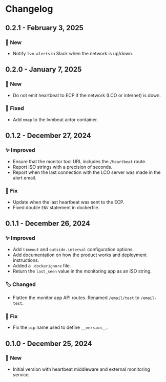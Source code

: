 # Changelog

## 0.2.1 - February 3, 2025

### 🚀 New

* Notify `lvm-alerts` in Slack when the network is up/down.


## 0.2.0 - January 7, 2025

### 🚀 New

* Do not emit heartbeat to ECP if the network (LCO or internet) is down.

### 🔧 Fixed

* Add `nmap` to the lvmbeat actor container.


## 0.1.2 - December 27, 2024

### ✨ Improved

* Ensure that the monitor tool URL includes the `/heartbeat` route.
* Report ISO strings with a precision of seconds.
* Report when the last connection with the LCO server was made in the alert email.

### 🔧 Fix

* Update when the last heartbeat was sent to the ECP.
* Fixed double `ENV` statement in dockerfile.


## 0.1.1 - December 26, 2024

### ✨ Improved

* Add `timeout` and `outside.interval` configuration options.
* Add documentation on how the product works and deployment instructions.
* Added a `.dockerignore` file.
* Return the `last_seen` value in the monitoring app as an ISO string.

### 🏷️ Changed

* Flatten the monitor app API routes. Renamed `/email/test` to `/email-test`.

### 🔧 Fix

* Fix the `pip` name used to define `__version__`.


## 0.1.0 - December 25, 2024

### 🚀 New

* Initial version with heartbeat middleware and external monitoring service.
